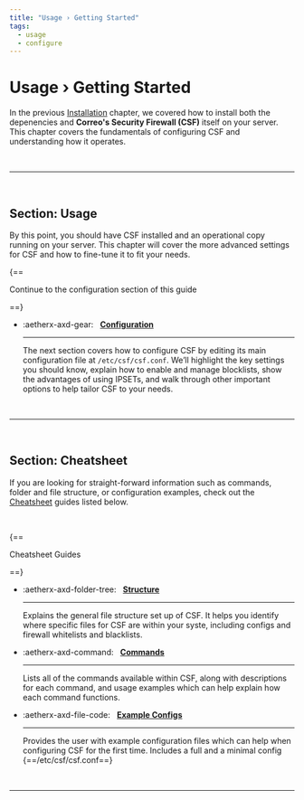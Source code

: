 ```yaml
---
title: "Usage › Getting Started"
tags:
  - usage
  - configure
---
```


# Usage › Getting Started

In the previous [Installation](../install/dependencies.md) chapter, we covered how to install both the depenencies and **Correo's Security Firewall (CSF)** itself on your server. This chapter covers the fundamentals of configuring CSF and understanding how it operates. 

<br />

---

<br />

## Section: Usage

By this point, you should have CSF installed and an operational copy running on your server. This chapter will cover the more advanced settings for CSF and how to fine-tune it to fit your needs.

{==

Continue to the configuration section of this guide

==}

<div class="grid cards" markdown>

-   :aetherx-axd-gear: &nbsp; __[Configuration](../usage/configuration.md)__

    ---

    The next section covers how to configure CSF by editing its main configuration file at `/etc/csf/csf.conf`. We’ll highlight the key settings you should know, explain how to enable and manage blocklists, show the advantages of using IPSETs, and walk through other important options to help tailor CSF to your needs.

</div>

<br />

---

<br />

## Section: Cheatsheet

If you are looking for straight-forward information such as commands, folder and file structure, or configuration examples, check out the [Cheatsheet](./cheatsheet/home.md) guides listed below.

<br />

{==

Cheatsheet Guides

==}

<div class="grid cards" markdown>

-   :aetherx-axd-folder-tree: &nbsp; __[Structure](../usage/cheatsheet/structure.md)__

    ---

    Explains the general file structure set up of CSF. 
    It helps you identify where specific files for 
    CSF are within your syste, including configs and 
    firewall whitelists and blacklists.

-   :aetherx-axd-command: &nbsp; __[Commands](../usage/cheatsheet/commands.md)__

    ---

    Lists all of the commands available within CSF, 
    along with descriptions for each command, and 
    usage examples which can help explain how each
    command functions.

-   :aetherx-axd-file-code: &nbsp; __[Example Configs](../usage/cheatsheet/conf.md)__

    ---

    Provides the user with example configuration 
    files which can help when configuring CSF for
    the first time. Includes a full and a minimal
    config {==/etc/csf/csf.conf==}

</div>

<br />

---

<br />
